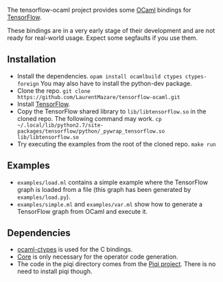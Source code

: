 The tensorflow-ocaml project provides some [OCaml](http://ocaml.org) bindings for [TensorFlow](http://tensorflow.org).

These bindings are in a very early stage of their development and are not ready for real-world usage. Expect some segfaults if you use them.

## Installation

* Install the dependencies.
`opam install ocamlbuild ctypes ctypes-foreign`
You may also have to install the python-dev package.
* Clone the repo.
`git clone https://github.com/LaurentMazare/tensorflow-ocaml.git`
* Install [TensorFlow](http://tensorflow.org).
* Copy the TensorFlow shared library to `lib/libtensorflow.so` in the cloned repo. The following command may work.
`cp ~/.local/lib/python2.7/site-packages/tensorflow/python/_pywrap_tensorflow.so lib/libtensorflow.so`
* Try executing the examples from the root of the cloned repo.
`make run`

## Examples

* `examples/load.ml` contains a simple example where the TensorFlow graph is loaded from a file (this graph has been generated by `examples/load.py`).
* `examples/simple.ml` and `examples/var.ml` show how to generate a TensorFlow graph from OCaml and execute it.

## Dependencies

* [ocaml-ctypes](https://github.com/ocamllabs/ocaml-ctypes) is used for the C bindings.
* [Core](https://github.com/janestreet/core) is only necessary for the operator code generation.
* The code in the piqi directory comes from the [Piqi project](http://piqi.org). There is no need to install piqi though.
